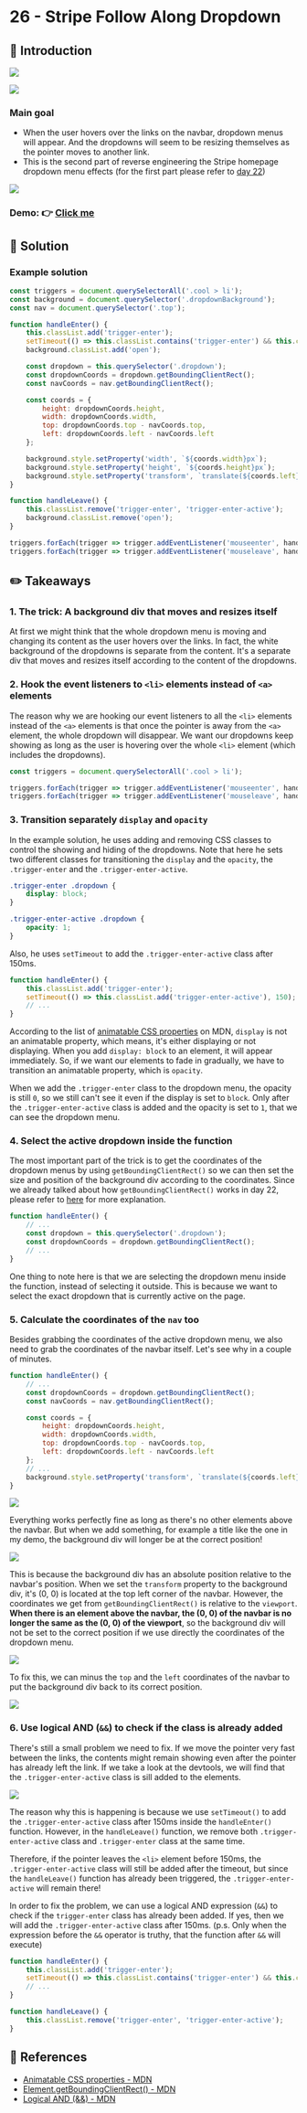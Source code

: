 # 26 - Stripe Follow Along Dropdown
## :eyes: Introduction

![](./screenshot_1.jpg)

![](./screenrecord_1.gif)

### Main goal

- When the user hovers over the links on the navbar, dropdown menus will appear. And the dropdowns will seem to be resizing themselves as the pointer moves to another link.
- This is the second part of reverse engineering the Stripe homepage dropdown menu effects (for the first part please refer to [day 22](https://github.com/KellyCHI22/JavaScript30/tree/main/22-Follow-Along-Link-Highlighter))

![](./screenshot_2.jpg) 

### Demo: 👉 [Click me](https://kellychi22.github.io/JavaScript30/26-Stripe-Follow-Along-Nav/) 

## :pushpin: Solution
### Example solution

```javascript
const triggers = document.querySelectorAll('.cool > li');
const background = document.querySelector('.dropdownBackground');
const nav = document.querySelector('.top');

function handleEnter() {
    this.classList.add('trigger-enter');
    setTimeout(() => this.classList.contains('trigger-enter') && this.classList.add('trigger-enter-active'), 150);
    background.classList.add('open');

    const dropdown = this.querySelector('.dropdown');
    const dropdownCoords = dropdown.getBoundingClientRect();
    const navCoords = nav.getBoundingClientRect();

    const coords = {
        height: dropdownCoords.height,
        width: dropdownCoords.width,
        top: dropdownCoords.top - navCoords.top,
        left: dropdownCoords.left - navCoords.left
    };

    background.style.setProperty('width', `${coords.width}px`);
    background.style.setProperty('height', `${coords.height}px`);
    background.style.setProperty('transform', `translate(${coords.left}px, ${coords.top}px)`);
}

function handleLeave() {
    this.classList.remove('trigger-enter', 'trigger-enter-active');
    background.classList.remove('open');
}

triggers.forEach(trigger => trigger.addEventListener('mouseenter', handleEnter));
triggers.forEach(trigger => trigger.addEventListener('mouseleave', handleLeave));
```

## :pencil2: Takeaways

### 1. The trick: A background div that moves and resizes itself

At first we might think that the whole dropdown menu is moving and changing its content as the user hovers over the links. In fact, the white background of the dropdowns is separate from the content. It's a separate div that moves and resizes itself according to the content of the dropdowns. 

### 2. Hook the event listeners to `<li>` elements instead of `<a>` elements
The reason why we are hooking our event listeners to all the `<li>` elements instead of the `<a>` elements is that once the pointer is away from the `<a>` element, the whole dropdown will disappear. We want our dropdowns keep showing as long as the user is hovering over the whole `<li>` element (which includes the dropdowns). 

```javascript
const triggers = document.querySelectorAll('.cool > li');

triggers.forEach(trigger => trigger.addEventListener('mouseenter', handleEnter));
triggers.forEach(trigger => trigger.addEventListener('mouseleave', handleLeave));
```

### 3. Transition separately `display` and `opacity` 
In the example solution, he uses adding and removing CSS classes to control the showing and hiding of the dropdowns. Note that here he sets two different classes for transitioning the `display` and the `opacity`, the `.trigger-enter` and the `.trigger-enter-active`.

```css
.trigger-enter .dropdown {
    display: block;
}

.trigger-enter-active .dropdown {
    opacity: 1;
}
```
Also, he uses `setTimeout` to add the `.trigger-enter-active` class after 150ms.

```javascript
function handleEnter() {
    this.classList.add('trigger-enter');
    setTimeout(() => this.classList.add('trigger-enter-active'), 150);
    // ...
}
```
According to the list of [animatable CSS properties](https://developer.mozilla.org/en-US/docs/Web/CSS/CSS_animated_properties) on MDN, `display` is not an animatable property, which means, it's either displaying or not displaying. When you add `display: block` to an element, it will appear immediately. So, if we want our elements to fade in gradually, we have to transition an animatable property, which is `opacity`. 

When we add the `.trigger-enter` class to the dropdown menu, the opacity is still `0`, so we still can't see it even if the display is set to `block`. Only after the `.trigger-enter-active` class is added and the opacity is set to `1`, that we can see the dropdown menu.

### 4. Select the active dropdown inside the function
The most important part of the trick is to get the coordinates of the dropdown menus by using `getBoundingClientRect()` so we can then set the size and position of the background div according to the coordinates. Since we already talked about how `getBoundingClientRect()` works in day 22, please refer to [here]((https://github.com/KellyCHI22/JavaScript30/tree/main/22-Follow-Along-Link-Highlighter)) for more explanation.

```javascript
function handleEnter() {
    // ...
    const dropdown = this.querySelector('.dropdown');
    const dropdownCoords = dropdown.getBoundingClientRect();
    // ...
}
```
One thing to note here is that we are selecting the dropdown menu inside the function, instead of selecting it outside. This is because we want to select the exact dropdown that is currently active on the page. 

### 5. Calculate the coordinates of the `nav` too
Besides grabbing the coordinates of the active dropdown menu, we also need to grab the coordinates of the navbar itself. Let's see why in a couple of minutes.
```javascript
function handleEnter() {
    // ...
    const dropdownCoords = dropdown.getBoundingClientRect();
    const navCoords = nav.getBoundingClientRect();

    const coords = {
        height: dropdownCoords.height,
        width: dropdownCoords.width,
        top: dropdownCoords.top - navCoords.top,
        left: dropdownCoords.left - navCoords.left
    };
    // ...
    background.style.setProperty('transform', `translate(${coords.left}px, ${coords.top}px)`);
}
```
![](./screenshot_3.jpg)

Everything works perfectly fine as long as there's no other elements above the navbar. But when we add something, for example a title like the one in my demo, the background div will longer be at the correct position!

![](./screenshot_4.jpg)

This is because the background div has an absolute position relative to the navbar's position. When we set the `transform` property to the background div, it's (0, 0) is located at the top left corner of the navbar. However, the coordinates we get from `getBoundingClientRect()` is relative to the `viewport`. **When there is an element above the navbar, the (0, 0) of the navbar is no longer the same as the (0, 0) of the viewport**, so the background div will not be set to the correct position if we use directly the coordinates of the dropdown menu.

![](./screenshot_4-1.jpg)

To fix this, we can minus the `top` and the `left` coordinates of the navbar to put the background div back to its correct position. 

![](./screenshot_5.jpg)

### 6. Use logical AND (`&&`) to check if the class is already added

There's still a small problem we need to fix. If we move the pointer very fast between the links, the contents might remain showing even after the pointer has already left the link. If we take a look at the devtools, we will find that the `.trigger-enter-active` class is sill added to the elements. 

![](./screenshot_6.jpg)

The reason why this is happening is because we use `setTimeout()` to add the `.trigger-enter-active` class after 150ms inside the `handleEnter()` function. However, in the `handleLeave()` function, we remove both `.trigger-enter-active` class and `.trigger-enter` class at the same time. 

Therefore, if the pointer leaves the `<li>` element before 150ms, the `.trigger-enter-active` class will still be added after the timeout, but since the `handleLeave()` function has already been triggered, the `.trigger-enter-active` will remain there!

In order to fix the problem, we can use a logical AND expression (`&&`) to check if the `trigger-enter` class has already been added. If yes, then we will add the `.trigger-enter-active` class after 150ms. (p.s. Only when the expression before the `&&` operator is truthy, that the function after `&&` will execute)

```javascript
function handleEnter() {
    this.classList.add('trigger-enter');
    setTimeout(() => this.classList.contains('trigger-enter') && this.classList.add('trigger-enter-active'), 150);
    // ...
}

function handleLeave() {
    this.classList.remove('trigger-enter', 'trigger-enter-active');
}
```

## :book: References
* [Animatable CSS properties - MDN](https://developer.mozilla.org/en-US/docs/Web/CSS/CSS_animated_properties)
* [Element.getBoundingClientRect() - MDN](https://developer.mozilla.org/en-US/docs/Web/API/Element/getBoundingClientRect)
* [Logical AND (&&) - MDN](https://developer.mozilla.org/en-US/docs/Web/JavaScript/Reference/Operators/Logical_AND)